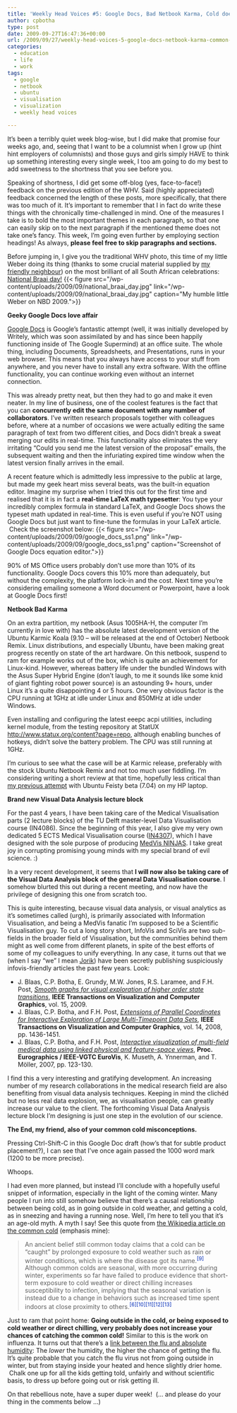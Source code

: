 ```yaml
---
title: 'Weekly Head Voices #5: Google Docs, Bad Netbook Karma, Cold does not cause cold.'
author: cpbotha
type: post
date: 2009-09-27T16:47:36+00:00
url: /2009/09/27/weekly-head-voices-5-google-docs-netbook-karma-common-cold/
categories:
  - education
  - life
  - work
tags:
  - google
  - netbook
  - ubuntu
  - visualisation
  - visualization
  - weekly head voices

---
```

It’s been a terribly quiet week blog-wise, but I did make that promise four weeks ago, and, seeing that I want to be a columnist when I grow up (hint hint employers of columnists) and those guys and girls simply HAVE to think up something interesting every single week, I too am going to do my best to add sweetness to the shortness that you see before you.

Speaking of shortness, I did get some off-blog (yes, face-to-face!) feedback on the previous edition of the WHV. Said (highly appreciated) feedback concerned the length of these posts, more specifically, that there was too much of it. It’s important to remember that I in fact do write these things with the chronically time-challenged in mind. One of the measures I take is to bold the most important themes in each paragraph, so that one can easily skip on to the next paragraph if the mentioned theme does not take one’s fancy. This week, I’m going even further by employing section headings! As always, **please feel free to skip paragraphs and sections.** 

Before jumping in, I give you the traditional WHV photo, this time of my little Weber doing its thing (thanks to some crucial material supplied by [my friendly neighbour][1]) on the most brilliant of all South African celebrations: [National Braai day!][2]
{{< figure src="/wp-content/uploads/2009/09/national_braai_day.jpg" link="/wp-content/uploads/2009/09/national_braai_day.jpg" caption="My humble little Weber on NBD 2009.">}} 

**Geeky Google Docs love affair**

[Google Docs][3] is Google’s fantastic attempt (well, it was initially developed by Writely, which was soon assimilated by and has since been happily functioning inside of The Google Supermind) at an office suite. The whole thing, including Documents, Spreadsheets, and Presentations, runs in your web browser. This means that you always have access to your stuff from anywhere, and you never have to install any extra software. With the offline functionality, you can continue working even without an internet connection.

This was already pretty neat, but then they had to go and make it even neater. In my line of business, one of the coolest features is the fact that you can **concurrently edit the same document with any number of collaborators**. I’ve written research proposals together with colleagues before, where at a number of occasions we were actually editing the same paragraph of text from two different cities, and Docs didn’t break a sweat merging our edits in real-time. This functionality also eliminates the very irritating “Could you send me the latest version of the proposal” emails, the subsequent waiting and then the infuriating expired time window when the latest version finally arrives in the email.

A recent feature which is admittedly less impressive to the public at large, but made my geek heart miss several beats, was the built-in equation editor. Imagine my surprise when I tried this out for the first time and realised that it is in fact a **real-time LaTeX math typesetter**: You type your incredibly complex formula in standard LaTeX, and Google Docs shows the typeset math updated in real-time. This is even useful if you’re NOT using Google Docs but just want to fine-tune the formulas in your LaTeX article.  Check the screenshot below:
{{< figure src="/wp-content/uploads/2009/09/google_docs_ss1.png" link="/wp-content/uploads/2009/09/google_docs_ss1.png" caption="Screenshot of Google Docs equation editor.">}} 

90% of MS Office users probably don’t use more than 10% of its functionality. Google Docs covers this 10% more than adequately, but without the complexity, the platform lock-in and the cost. Next time you’re considering emailing someone a Word document or Powerpoint, have a look at Google Docs first!

**Netbook Bad Karma**

On an extra partition, my netbook (Asus 1005HA-H, the computer I’m currently in love with) has the absolute latest development version of the Ubuntu Karmic Koala (9.10 – will be released at the end of October) Netbook Remix. Linux distributions, and especially Ubuntu, have been making great progress recently on state of the art hardware. On this netbook, suspend to ram for example works out of the box, which is quite an achievement for Linux-kind. However, whereas battery life under the bundled Windows with the Asus Super Hybrid Engine (don’t laugh, to me it sounds like some knid of giant fighting robot power source) is an astounding 9+ hours, under Linux it’s a quite disappointing 4 or 5 hours. One very obvious factor is the CPU running at 1GHz at idle under Linux and 850MHz at idle under Windows.

Even installing and configuring the latest eeepc acpi utilities, including kernel module, from the testing repository at StatUX http://www.statux.org/content?page=repo, although enabling bunches of hotkeys, didn’t solve the battery problem. The CPU was still running at 1GHz.

I’m curious to see what the case will be at Karmic release, preferably with the stock Ubuntu Netbook Remix and not too much user fiddling. I’m considering writing a short review at that time, hopefully less critical than [my previous attempt][4] with Ubuntu Feisty beta (7.04) on my HP laptop.

**Brand new Visual Data Analysis lecture block**

For the past 4 years, I have been taking care of the Medical Visualisation parts (2 lecture blocks) of the TU Delft master-level Data Visualisation course (IN4086). Since the beginning of this year, I also give my very own dedicated 5 ECTS Medical Visualisation course ([IN4307][5]), which I have designed with the sole purpose of producing [MedVis NINJAS][6]. I take great joy in corrupting promising young minds with my special brand of evil science. :)

In a very recent development, it seems that **I will now also be taking care of the Visual Data Analysis block of the general Data Visualisation course**. I somehow blurted this out during a recent meeting, and now have the privilege of designing this one from scratch too.

This is quite interesting, because visual data analysis, or visual analytics as it’s sometimes called (urgh), is primarily associated with Information Visualisation, and being a MedVis fanatic I’m supposed to be a Scientific Visualisation guy. To cut a long story short, InfoVis and SciVis are two sub-fields in the broader field of Visualisation, but the communities behind them might as well come from different planets, in spite of the best efforts of some of my colleagues to unify everything. In any case, it turns out that we (when I say “we” I mean [Jorik][7]) have been secretly publishing suspiciously infovis-friendly articles the past few years. Look:

  * J. Blaas, C.P. Botha, E. Grundy, M.W. Jones, R.S. Laramee, and F.H. Post, _[Smooth graphs for visual exploration of higher order state transitions][8]_, **IEEE Transactions on Visualization and Computer Graphics**, vol. 15, 2009.
  * J. Blaas, C.P. Botha, and F.H. Post, _[Extensions of Parallel Coordinates for Interactive Exploration of Large Multi-Timepoint Data Sets][9]_, **IEEE Transactions on Visualization and Computer Graphics**, vol. 14, 2008, pp. 1436-1451.
  * J. Blaas, C.P. Botha, and F.H. Post, _[Interactive visualization of multi-field medical data using linked physical and feature-space views][10]_, **Proc. Eurographics / IEEE-VGTC EuroVis**, K. Museth, A. Ynnerman, and T. Möller, 2007, pp. 123-130.

I find this a very interesting and gratifying development. An increasing number of my research collaborations in the medical research field are also benefiting from visual data analysis techniques. Keeping in mind the clichéd but no less real data explosion, we, as visualisation people, can greatly increase our value to the client. The forthcoming Visual Data Analysis lecture block I’m designing is just one step in the evolution of our science.

**The End, my friend, also of your common cold misconceptions.**

Pressing Ctrl-Shift-C in this Google Doc draft (how’s that for subtle product placement?), I can see that I’ve once again passed the 1000 word mark (1200 to be more precise).

Whoops.

I had even more planned, but instead I’ll conclude with a hopefully useful snippet of information, especially in the light of the coming winter. Many people I run into still somehow believe that there’s a causal relationship between being cold, as in going outside in cold weather, and getting a cold, as in sneezing and having a running nose. Well, I’m here to tell you that it’s an age-old myth. A myth I say! See this quote from [the Wikipedia article on the common cold][11] (emphasis mine):

> An ancient belief still common today claims that a cold can be “caught” by prolonged exposure to cold weather such as rain or winter conditions, which is where the disease got its name.<sup><a href="http://en.wikipedia.org/wiki/Common_cold#cite_note-8" style="text-decoration: none; color: #002bb8; background-image: none; background-repeat: initial; background-attachment: initial; -webkit-background-clip: initial; -webkit-background-origin: initial; background-color: initial; white-space: nowrap; background-position: initial initial;"><span>[</span>9<span>]</span></a></sup> Although common colds are seasonal, with more occurring during winter, experiments so far have failed to produce evidence that short-term exposure to cold weather or direct chilling increases susceptibility to infection, implying that the seasonal variation is instead due to a change in behaviors such as increased time spent indoors at close proximity to others.<sup><a href="http://en.wikipedia.org/wiki/Common_cold#cite_note-NIAID2006-5" style="text-decoration: none; color: #002bb8; background-image: none; background-repeat: initial; background-attachment: initial; -webkit-background-clip: initial; -webkit-background-origin: initial; background-color: initial; white-space: nowrap; background-position: initial initial;"><span>[</span>6<span>]</span></a></sup><sup><a href="http://en.wikipedia.org/wiki/Common_cold#cite_note-pmid13559211-9" style="text-decoration: none; color: #002bb8; background-image: none; background-repeat: initial; background-attachment: initial; -webkit-background-clip: initial; -webkit-background-origin: initial; background-color: initial; white-space: nowrap; background-position: initial initial;"><span>[</span>10<span>]</span></a></sup><sup><a href="http://en.wikipedia.org/wiki/Common_cold#cite_note-pmid12357708-10" style="text-decoration: none; color: #002bb8; background-image: none; background-repeat: initial; background-attachment: initial; -webkit-background-clip: initial; -webkit-background-origin: initial; background-color: initial; white-space: nowrap; background-position: initial initial;"><span>[</span>11<span>]</span></a></sup><sup><a href="http://en.wikipedia.org/wiki/Common_cold#cite_note-11" style="text-decoration: none; color: #002bb8; background-image: none; background-repeat: initial; background-attachment: initial; -webkit-background-clip: initial; -webkit-background-origin: initial; background-color: initial; white-space: nowrap; background-position: initial initial;"><span>[</span>12<span>]</span></a></sup><sup><a href="http://en.wikipedia.org/wiki/Common_cold#cite_note-12" style="text-decoration: none; color: #002bb8; background-image: none; background-repeat: initial; background-attachment: initial; -webkit-background-clip: initial; -webkit-background-origin: initial; background-color: initial; white-space: nowrap; background-position: initial initial;"><span>[</span>13<span>]</span></a></sup>

Just to ram that point home: **Going outside in the cold, or being exposed to cold weather or direct chilling, very probably does not increase your chances of catching the common cold!** Similar to this is the work on influenza. It turns out that there’s a [link between the flu and absolute humidity][12]: The _lower_ the humidity, the higher the chance of getting the flu. It’s quite probable that you catch the flu virus not from going outside in winter, but from staying inside your heated and hence slightly drier home.  Chalk one up for all the kids getting told, unfairly and without scientific basis, to dress up before going out or risk getting ill.

On that rebellious note, have a super duper week!  (… and please do your thing in the comments below …)

 [1]: http://tokkiebytes.wordpress.com/ "My friendly neighbour's blog.  He is in fact my only neighbour with a blog, as far as I know."
 [2]: http://braai4heritage.co.za/ "more info on national braai day"
 [3]: http://docs.google.com/ "Link to Google Docs"
 [4]: http://cpbotha.net/2007/04/10/a-critical-look-at-ubuntu-feisty-beta-on-an-hp-nc8430-laptop/ "Previous review of Feisty on HP laptop."
 [5]: http://visualisation.tudelft.nl/Courses/in4307 "IN4307 course website"
 [6]: http://cpbotha.net/2008/05/01/i-have-an-official-course-code/#more-362 "an old blog post of mine on the in4307 ninjas"
 [7]: http://graphics.tudelft.nl/~jorik/ "Jorik's homepage"
 [8]: http://cs.swan.ac.uk/~csmark/PDFS/blaas2009.pdf "Link to Jorik's higher-order smooth graphs vis 2009 article."
 [9]: http://visualisation.tudelft.nl/publications/Blaas2008.pdf "LInk to Blaas 2008 PCP article PDF."
 [10]: http://visualisation.tudelft.nl/publications/blaas2007.pdf "Link to feature space / physical space eurovis 2007 article by Blaas."
 [11]: http://en.wikipedia.org/wiki/Common_cold#Exposure_to_cold_weather "Wikipedia article on the common cold"
 [12]: http://www.sciencedaily.com/releases/2009/02/090209205148.htm "article on link between flu and absolute humidity"
